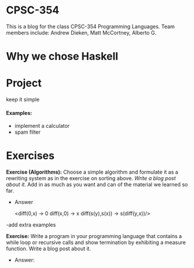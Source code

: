 # CPSC-354
This is a blog for the class CPSC-354 Programming Languages. Team members include: Andrew Dieken, Matt McCortney, Alberto G. 

# Why we chose Haskell

# Project
keep it simple
#### Examples:
- implement a calculator
- spam filter

# Exercises

**Exercise (Algorithms):** Choose a simple algorithm and formulate it as a rewriting system as in the exercise on sorting above. *Write a blog post about it.* Add in as much as you want and can of the material we learned so far.

- Answer

    <diff(0,x) -> 0
    diff(x,0) -> x
    diff(s(y),s(x)) -> s(diff(y,x))/>

-add extra examples

**Exercise:** Write a program in your programming language that contains a while loop or recursive calls and show termination by exhibiting a measure function. Write a blog post about it.

- Answer:
